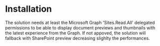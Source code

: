 # Installation

The solution needs at least the Microsoft Graph 'Sites.Read.All' delegated permissions to be able to display document previews and thumbnails with the latest experience from the Graph. If not appoved, the solution will fallback with SharePoint preview decreasing slighlty the performances.

